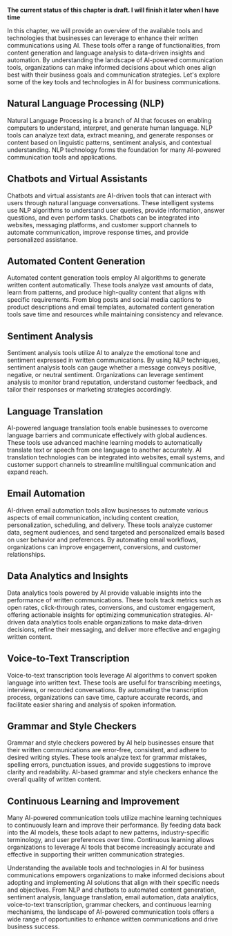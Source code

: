 **The current status of this chapter is draft. I will finish it later when I have time**

In this chapter, we will provide an overview of the available tools and technologies that businesses can leverage to enhance their written communications using AI. These tools offer a range of functionalities, from content generation and language analysis to data-driven insights and automation. By understanding the landscape of AI-powered communication tools, organizations can make informed decisions about which ones align best with their business goals and communication strategies. Let's explore some of the key tools and technologies in AI for business communications.

Natural Language Processing (NLP)
---------------------------------

Natural Language Processing is a branch of AI that focuses on enabling computers to understand, interpret, and generate human language. NLP tools can analyze text data, extract meaning, and generate responses or content based on linguistic patterns, sentiment analysis, and contextual understanding. NLP technology forms the foundation for many AI-powered communication tools and applications.

Chatbots and Virtual Assistants
-------------------------------

Chatbots and virtual assistants are AI-driven tools that can interact with users through natural language conversations. These intelligent systems use NLP algorithms to understand user queries, provide information, answer questions, and even perform tasks. Chatbots can be integrated into websites, messaging platforms, and customer support channels to automate communication, improve response times, and provide personalized assistance.

Automated Content Generation
----------------------------

Automated content generation tools employ AI algorithms to generate written content automatically. These tools analyze vast amounts of data, learn from patterns, and produce high-quality content that aligns with specific requirements. From blog posts and social media captions to product descriptions and email templates, automated content generation tools save time and resources while maintaining consistency and relevance.

Sentiment Analysis
------------------

Sentiment analysis tools utilize AI to analyze the emotional tone and sentiment expressed in written communications. By using NLP techniques, sentiment analysis tools can gauge whether a message conveys positive, negative, or neutral sentiment. Organizations can leverage sentiment analysis to monitor brand reputation, understand customer feedback, and tailor their responses or marketing strategies accordingly.

Language Translation
--------------------

AI-powered language translation tools enable businesses to overcome language barriers and communicate effectively with global audiences. These tools use advanced machine learning models to automatically translate text or speech from one language to another accurately. AI translation technologies can be integrated into websites, email systems, and customer support channels to streamline multilingual communication and expand reach.

Email Automation
----------------

AI-driven email automation tools allow businesses to automate various aspects of email communication, including content creation, personalization, scheduling, and delivery. These tools analyze customer data, segment audiences, and send targeted and personalized emails based on user behavior and preferences. By automating email workflows, organizations can improve engagement, conversions, and customer relationships.

Data Analytics and Insights
---------------------------

Data analytics tools powered by AI provide valuable insights into the performance of written communications. These tools track metrics such as open rates, click-through rates, conversions, and customer engagement, offering actionable insights for optimizing communication strategies. AI-driven data analytics tools enable organizations to make data-driven decisions, refine their messaging, and deliver more effective and engaging written content.

Voice-to-Text Transcription
---------------------------

Voice-to-text transcription tools leverage AI algorithms to convert spoken language into written text. These tools are useful for transcribing meetings, interviews, or recorded conversations. By automating the transcription process, organizations can save time, capture accurate records, and facilitate easier sharing and analysis of spoken information.

Grammar and Style Checkers
--------------------------

Grammar and style checkers powered by AI help businesses ensure that their written communications are error-free, consistent, and adhere to desired writing styles. These tools analyze text for grammar mistakes, spelling errors, punctuation issues, and provide suggestions to improve clarity and readability. AI-based grammar and style checkers enhance the overall quality of written content.

Continuous Learning and Improvement
-----------------------------------

Many AI-powered communication tools utilize machine learning techniques to continuously learn and improve their performance. By feeding data back into the AI models, these tools adapt to new patterns, industry-specific terminology, and user preferences over time. Continuous learning allows organizations to leverage AI tools that become increasingly accurate and effective in supporting their written communication strategies.

Understanding the available tools and technologies in AI for business communications empowers organizations to make informed decisions about adopting and implementing AI solutions that align with their specific needs and objectives. From NLP and chatbots to automated content generation, sentiment analysis, language translation, email automation, data analytics, voice-to-text transcription, grammar checkers, and continuous learning mechanisms, the landscape of AI-powered communication tools offers a wide range of opportunities to enhance written communications and drive business success.
